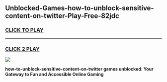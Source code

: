 
## Unblocked-Games-how-to-unblock-sensitive-content-on-twitter-Play-Free-82jdc
<h3>
<a href="https://premium76.site?title=how-to-unblock-sensitive-content-on-twitter&ref=23A">CLICK TO PLAY</a></h3>
<hr>

<h3>
<a href="https://premium76.site?title=how-to-unblock-sensitive-content-on-twitter&ref=23A">CLICK 2 PLAY</a>
  
</h3>

<a href="https://premium76.site?title=how-to-unblock-sensitive-content-on-twitter&ref=23A"><img src="https://clearcache.store/games.png"></a>


**how-to-unblock-sensitive-content-on-twitter games unblocked: Your Gateway to Fun and Accessible Online Gaming**
